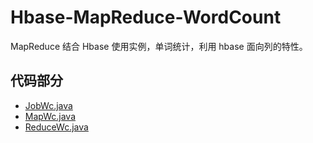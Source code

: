 # Hbase-MapReduce-WordCount
MapReduce 结合 Hbase 使用实例，单词统计，利用 hbase 面向列的特性。

## 代码部分

- [JobWc.java](https://github.com/aikuyun/Hbase-MapReduce-WordCount/blob/master/src/main/java/com/cuteximi/JobWc.java)
- [MapWc.java](https://github.com/aikuyun/Hbase-MapReduce-WordCount/blob/master/src/main/java/com/cuteximi/MapWc.java)
- [ReduceWc.java](https://github.com/aikuyun/Hbase-MapReduce-WordCount/blob/master/src/main/java/com/cuteximi/ReduceWc.java)